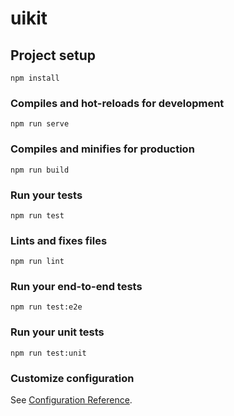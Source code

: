 # uikit

## Project setup
```
npm install
```

### Compiles and hot-reloads for development
```
npm run serve
```

### Compiles and minifies for production
```
npm run build
```

### Run your tests
```
npm run test
```

### Lints and fixes files
```
npm run lint
```

### Run your end-to-end tests
```
npm run test:e2e
```

### Run your unit tests
```
npm run test:unit
```

### Customize configuration
See [Configuration Reference](https://cli.vuejs.org/config/).
